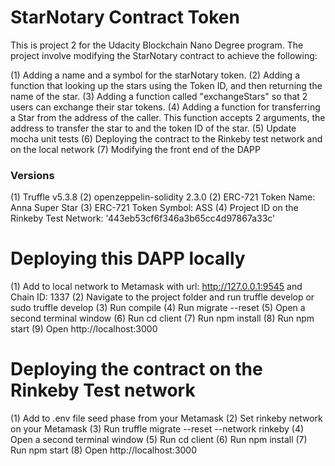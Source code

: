 # StarNotary Contract Token
This is project 2 for the Udacity Blockchain Nano Degree program. 
The project involve modifying the StarNotary contract to achieve the following:

(1) Adding a name and a symbol for the starNotary token.
(2) Adding a function that looking up the stars using the Token ID, and then returning the name of the star.
(3) Adding a function called "exchangeStars" so that 2 users can exchange their star tokens.
(4) Adding a function for transferring a Star from the address of the caller. This function accepts 2 arguments, the address to transfer the star to and the token ID of the star.
(5) Update mocha unit tests
(6) Deploying the contract to the Rinkeby test network and on the local network
(7) Modifying the front end of the DAPP


### Versions
(1) Truffle v5.3.8
(2) openzeppelin-solidity 2.3.0
(2) ERC-721 Token Name:   Anna Super Star
(3) ERC-721 Token Symbol: ASS
(4) Project ID on the Rinkeby Test Network: '443eb53cf6f346a3b65cc4d97867a33c'


# Deploying this DAPP locally
(1) Add to local network to Metamask with url: http://127.0.0.1:9545 and Chain ID: 1337
(2) Navigate to the project folder and run truffle develop or sudo truffle develop
(3) Run compile
(4) Run migrate --reset
(5) Open a second terminal window
(6) Run cd client
(7) Run npm install
(8) Run npm start
(9) Open http://localhost:3000


# Deploying the contract on the Rinkeby Test network
(1) Add to .env file seed phase from your Metamask
(2) Set rinkeby network on your Metamask
(3) Run truffle migrate --reset --network rinkeby
(4) Open a second terminal window
(5) Run cd client
(6) Run npm install
(7) Run npm start
(8) Open http://localhost:3000
